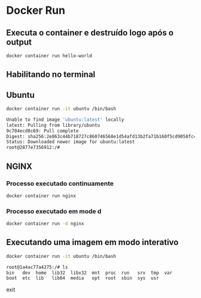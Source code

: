 # Docker Run

## Executa o container e destruído logo após o output

```bash
docker container run hello-world
```
## Habilitando no terminal 

## Ubuntu

```bash
docker container run -it ubuntu /bin/bash

Unable to find image 'ubuntu:latest' locally
latest: Pulling from library/ubuntu
9c704ecd0c69: Pull complete 
Digest: sha256:2e863c44b718727c860746568e1d54afd13b2fa71b160f5cd9058fc436217b30
Status: Downloaded newer image for ubuntu:latest
root@2877e7356912:/# 
```

## NGINX

### Processo executado continuamente

```bash
docker container run nginx
```

### Processo executado em mode d

```bash
docker container run -d nginx
```

## Executando uma imagem em modo interativo

```bash 
docker container run -it ubuntu /bin/bash

root@1a4ac77a4275:/# ls
bin   dev  home  lib32  libx32  mnt  proc  run   srv  tmp  var
boot  etc  lib   lib64  media   opt  root  sbin  sys  usr

```

exit
